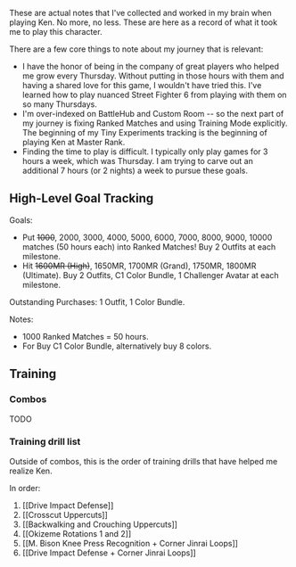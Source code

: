 These are actual notes that I've collected and worked in my brain when playing Ken. No more, no less. These are here as a record of what it took me to play this character.

There are a few core things to note about my journey that is relevant:
- I have the honor of being in the company of great players who helped me grow every Thursday. Without putting in those hours with them and having a shared love for this game, I wouldn't have tried this. I've learned how to play nuanced Street Fighter 6 from playing with them on so many Thursdays.
- I'm over-indexed on BattleHub and Custom Room -- so the next part of my journey is fixing Ranked Matches and using Training Mode explicitly. The beginning of my Tiny Experiments tracking is the beginning of playing Ken at Master Rank.
- Finding the time to play is difficult. I typically only play games for 3 hours a week, which was Thursday. I am trying to carve out an additional 7 hours (or 2 nights) a week to pursue these goals.
## High-Level Goal Tracking
Goals:
- Put ~~1000~~, 2000, 3000, 4000, 5000, 6000, 7000, 8000, 9000, 10000 matches (50 hours each) into Ranked Matches! Buy 2 Outfits at each milestone.
- Hit ~~1600MR (High)~~, 1650MR, 1700MR (Grand), 1750MR, 1800MR (Ultimate). Buy 2 Outfits, C1 Color Bundle, 1 Challenger Avatar at each milestone.

Outstanding Purchases: 1 Outfit, 1 Color Bundle.

Notes:
- 1000 Ranked Matches = 50 hours.
- For Buy C1 Color Bundle, alternatively buy 8 colors.
## Training
### Combos
TODO
### Training drill list
Outside of combos, this is the order of training drills that have helped me realize Ken.

In order:
1. [[Drive Impact Defense]]
2. [[Crosscut Uppercuts]]
3. [[Backwalking and Crouching Uppercuts]]
4. [[Okizeme Rotations 1 and 2]]
5. [[M. Bison Knee Press Recognition + Corner Jinrai Loops]]
6. [[Drive Impact Defense + Corner Jinrai Loops]]
